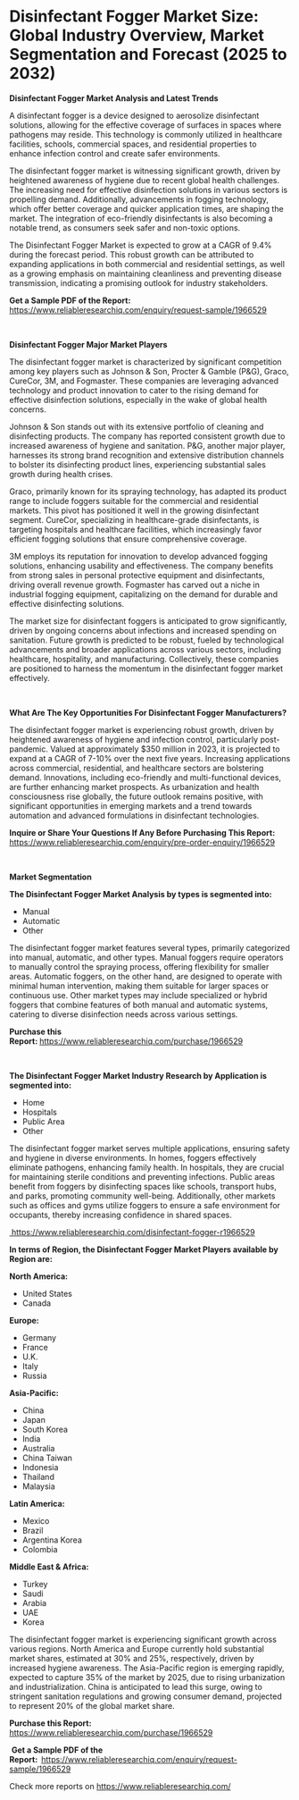 <p><h1>Disinfectant Fogger Market Size: Global Industry Overview, Market Segmentation and Forecast (2025 to 2032)</h1></p><p><strong>Disinfectant Fogger Market Analysis and Latest Trends</strong></p>
<p><p>A disinfectant fogger is a device designed to aerosolize disinfectant solutions, allowing for the effective coverage of surfaces in spaces where pathogens may reside. This technology is commonly utilized in healthcare facilities, schools, commercial spaces, and residential properties to enhance infection control and create safer environments.</p><p>The disinfectant fogger market is witnessing significant growth, driven by heightened awareness of hygiene due to recent global health challenges. The increasing need for effective disinfection solutions in various sectors is propelling demand. Additionally, advancements in fogging technology, which offer better coverage and quicker application times, are shaping the market. The integration of eco-friendly disinfectants is also becoming a notable trend, as consumers seek safer and non-toxic options.</p><p>The Disinfectant Fogger Market is expected to grow at a CAGR of 9.4% during the forecast period. This robust growth can be attributed to expanding applications in both commercial and residential settings, as well as a growing emphasis on maintaining cleanliness and preventing disease transmission, indicating a promising outlook for industry stakeholders.</p></p>
<p><strong>Get a Sample PDF of the Report:&nbsp;</strong> <a href="https://www.reliableresearchiq.com/enquiry/request-sample/1966529?utm_campaign=3503&utm_medium=2&utm_source=Github&utm_content=ia&utm_term=04042025&utm_id=disinfectant-fogger">https://www.reliableresearchiq.com/enquiry/request-sample/1966529</a></p>
<p>&nbsp;</p>
<p><strong>Disinfectant Fogger Major Market Players</strong></p>
<p><p>The disinfectant fogger market is characterized by significant competition among key players such as Johnson & Son, Procter & Gamble (P&G), Graco, CureCor, 3M, and Fogmaster. These companies are leveraging advanced technology and product innovation to cater to the rising demand for effective disinfection solutions, especially in the wake of global health concerns.</p><p>Johnson & Son stands out with its extensive portfolio of cleaning and disinfecting products. The company has reported consistent growth due to increased awareness of hygiene and sanitation. P&G, another major player, harnesses its strong brand recognition and extensive distribution channels to bolster its disinfecting product lines, experiencing substantial sales growth during health crises.</p><p>Graco, primarily known for its spraying technology, has adapted its product range to include foggers suitable for the commercial and residential markets. This pivot has positioned it well in the growing disinfectant segment. CureCor, specializing in healthcare-grade disinfectants, is targeting hospitals and healthcare facilities, which increasingly favor efficient fogging solutions that ensure comprehensive coverage.</p><p>3M employs its reputation for innovation to develop advanced fogging solutions, enhancing usability and effectiveness. The company benefits from strong sales in personal protective equipment and disinfectants, driving overall revenue growth. Fogmaster has carved out a niche in industrial fogging equipment, capitalizing on the demand for durable and effective disinfecting solutions.</p><p>The market size for disinfectant foggers is anticipated to grow significantly, driven by ongoing concerns about infections and increased spending on sanitation. Future growth is predicted to be robust, fueled by technological advancements and broader applications across various sectors, including healthcare, hospitality, and manufacturing. Collectively, these companies are positioned to harness the momentum in the disinfectant fogger market effectively.</p></p>
<p>&nbsp;</p>
<p><strong>What Are The Key Opportunities For Disinfectant Fogger Manufacturers?</strong></p>
<p><p>The disinfectant fogger market is experiencing robust growth, driven by heightened awareness of hygiene and infection control, particularly post-pandemic. Valued at approximately $350 million in 2023, it is projected to expand at a CAGR of 7-10% over the next five years. Increasing applications across commercial, residential, and healthcare sectors are bolstering demand. Innovations, including eco-friendly and multi-functional devices, are further enhancing market prospects. As urbanization and health consciousness rise globally, the future outlook remains positive, with significant opportunities in emerging markets and a trend towards automation and advanced formulations in disinfectant technologies.</p></p>
<p><strong>Inquire or Share Your Questions If Any Before Purchasing This Report:</strong> <a href="https://www.reliableresearchiq.com/enquiry/pre-order-enquiry/1966529?utm_campaign=3503&utm_medium=2&utm_source=Github&utm_content=ia&utm_term=04042025&utm_id=disinfectant-fogger">https://www.reliableresearchiq.com/enquiry/pre-order-enquiry/1966529</a></p>
<p>&nbsp;</p>
<p><strong>Market Segmentation</strong></p>
<p><strong>The Disinfectant Fogger Market Analysis by types is segmented into:</strong></p>
<p><ul><li>Manual</li><li>Automatic</li><li>Other</li></ul></p>
<p><p>The disinfectant fogger market features several types, primarily categorized into manual, automatic, and other types. Manual foggers require operators to manually control the spraying process, offering flexibility for smaller areas. Automatic foggers, on the other hand, are designed to operate with minimal human intervention, making them suitable for larger spaces or continuous use. Other market types may include specialized or hybrid foggers that combine features of both manual and automatic systems, catering to diverse disinfection needs across various settings.</p></p>
<p><strong>Purchase this Report:&nbsp;</strong><a href="https://www.reliableresearchiq.com/purchase/1966529?utm_campaign=3503&utm_medium=2&utm_source=Github&utm_content=ia&utm_term=04042025&utm_id=disinfectant-fogger">https://www.reliableresearchiq.com/purchase/1966529</a></p>
<p>&nbsp;</p>
<p><strong>The Disinfectant Fogger Market Industry Research by Application is segmented into:</strong></p>
<p><ul><li>Home</li><li>Hospitals</li><li>Public Area</li><li>Other</li></ul></p>
<p><p>The disinfectant fogger market serves multiple applications, ensuring safety and hygiene in diverse environments. In homes, foggers effectively eliminate pathogens, enhancing family health. In hospitals, they are crucial for maintaining sterile conditions and preventing infections. Public areas benefit from foggers by disinfecting spaces like schools, transport hubs, and parks, promoting community well-being. Additionally, other markets such as offices and gyms utilize foggers to ensure a safe environment for occupants, thereby increasing confidence in shared spaces.</p></p>
<p><a href="https://www.reliableresearchiq.com/disinfectant-fogger-r1966529?utm_campaign=3503&utm_medium=2&utm_source=Github&utm_content=ia&utm_term=04042025&utm_id=disinfectant-fogger">&nbsp;https://www.reliableresearchiq.com/disinfectant-fogger-r1966529</a></p>
<p><strong>In terms of Region, the Disinfectant Fogger Market Players available by Region are:</strong></p>
<p>
    <p> <strong> North America: </strong>
        <ul>
            <li>United States</li>
            <li>Canada</li>
        </ul>
        </p> 
    <p> <strong> Europe: </strong>
        <ul>
            <li>Germany</li>
            <li>France</li>
            <li>U.K.</li>
            <li>Italy</li>
            <li>Russia</li>
        </ul>
        </p> 
    <p> <strong> Asia-Pacific: </strong>
        <ul>
            <li>China</li>
            <li>Japan</li>
            <li>South Korea</li>
            <li>India</li>
            <li>Australia</li>
            <li>China Taiwan</li>
            <li>Indonesia</li>
            <li>Thailand</li>
            <li>Malaysia</li>
        </ul>
        </p> 
    <p> <strong> Latin America: </strong>
        <ul>
            <li>Mexico</li>
            <li>Brazil</li>
            <li>Argentina Korea</li>
            <li>Colombia</li>
        </ul>
        </p> 
    <p> <strong> Middle East & Africa: </strong>
        <ul>
            <li>Turkey</li>
            <li>Saudi</li>
            <li>Arabia</li>
            <li>UAE</li>
            <li>Korea</li>
        </ul>
    </p>
    </p>
<p><p>The disinfectant fogger market is experiencing significant growth across various regions. North America and Europe currently hold substantial market shares, estimated at 30% and 25%, respectively, driven by increased hygiene awareness. The Asia-Pacific region is emerging rapidly, expected to capture 35% of the market by 2025, due to rising urbanization and industrialization. China is anticipated to lead this surge, owing to stringent sanitation regulations and growing consumer demand, projected to represent 20% of the global market share.</p></p>
<p><strong>Purchase this Report: </strong><a href="https://www.reliableresearchiq.com/purchase/1966529?utm_campaign=3503&utm_medium=2&utm_source=Github&utm_content=ia&utm_term=04042025&utm_id=disinfectant-fogger">https://www.reliableresearchiq.com/purchase/1966529</a></p>
<p>&nbsp;<strong>Get a Sample PDF of the Report:&nbsp;&nbsp;</strong><a href="https://www.reliableresearchiq.com/enquiry/request-sample/1966529?utm_campaign=3503&utm_medium=2&utm_source=Github&utm_content=ia&utm_term=04042025&utm_id=disinfectant-fogger">https://www.reliableresearchiq.com/enquiry/request-sample/1966529</a></p>
<p><strong></strong></p>
<p>Check more reports on <a href="https://www.reliableresearchiq.com/?utm_campaign=3503&utm_medium=2&utm_source=Github&utm_content=ia&utm_term=04042025&utm_id=disinfectant-fogger">https://www.reliableresearchiq.com/</a></p>